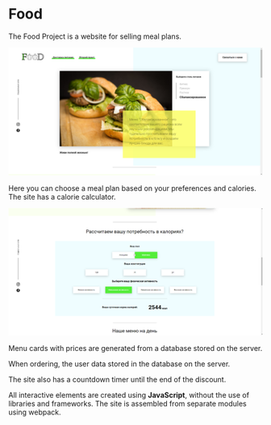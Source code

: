 # Food

The Food Project is a website for selling meal plans.

![Screen](FoodScreen1.png)

Here you can choose a meal plan based on your preferences and calories. The site has a calorie calculator.

![Screen](FoodScreen2.png)

Menu cards with prices are generated from a database stored on the server.

When ordering, the user data stored in the database on the server.

The site also has a countdown timer until the end of the discount.

All interactive elements are created using **JavaScript**, without the use of libraries and frameworks.
The site is assembled from separate modules using webpack.
